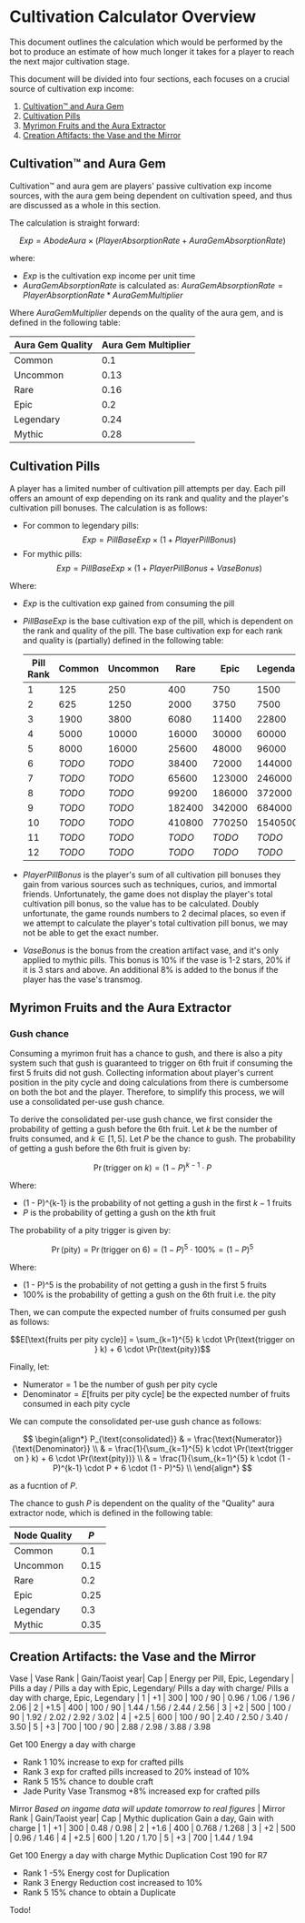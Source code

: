 # Cultivation Calculator Overview

This document outlines the calculation which would be performed by the bot to produce an estimate of how much longer it takes for a player to reach the next major cultivation stage.

This document will be divided into four sections, each focuses on a crucial source of cultivation exp income:
1. [Cultivation™ and Aura Gem](#cultivation-and-aura-gem)
2. [Cultivation Pills](#cultivation-pills)
3. [Myrimon Fruits and the Aura Extractor](#myrimon-fruits-and-the-aura-extractor)
4. [Creation Aftifacts: the Vase and the Mirror](#creation-artifacts-the-vase-and-the-mirror)

## Cultivation™ and Aura Gem

Cultivation™ and aura gem are players' passive cultivation exp income sources, with the aura gem being dependent on cultivation speed, and thus are discussed as a whole in this section. 

The calculation is straight forward:

$$ Exp = AbodeAura \times (PlayerAbsorptionRate + AuraGemAbsorptionRate) $$

where:
- $Exp$ is the cultivation exp income per unit time
- $AuraGemAbsorptionRate$ is calculated as: $AuraGemAbsorptionRate = PlayerAbsorptionRate * AuraGemMultiplier$

Where $AuraGemMultiplier$ depends on the quality of the aura gem, and is defined in the following table:

| Aura Gem Quality | Aura Gem Multiplier |
|------------------|---------------------|
| Common           | 0.1                 |
| Uncommon         | 0.13                |
| Rare             | 0.16                |
| Epic             | 0.2                 |
| Legendary        | 0.24                |
| Mythic           | 0.28                |

## Cultivation Pills

A player has a limited number of cultivation pill attempts per day. Each pill offers an amount of exp depending on its rank and quality and the player's cultivation pill bonuses. The calculation is as follows:
- For common to legendary pills:\
$$Exp = PillBaseExp \times (1 + PlayerPillBonus)$$
- For mythic pills:\
$$Exp = PillBaseExp \times (1 + PlayerPillBonus + VaseBonus)$$

Where:
- $Exp$ is the cultivation exp gained from consuming the pill

- $PillBaseExp$ is the base cultivation exp of the pill, which is dependent on the rank and quality of the pill. The base cultivation exp for each rank and quality is (partially) defined in the following table:

    | Pill Rank | Common | Uncommon |  Rare  |  Epic  | Legendary | Mythic  |
    |-----------|--------|----------|--------|--------|-----------|---------|
    | 1         | 125    | 250      | 400    | 750    | 1500      | 3000    |
    | 2         | 625    | 1250     | 2000   | 3750   | 7500      | 15000   |
    | 3         | 1900   | 3800     | 6080   | 11400  | 22800     | 45600   |
    | 4         | 5000   | 10000    | 16000  | 30000  | 60000     | 120000  |
    | 5         | 8000   | 16000    | 25600  | 48000  | 96000     | 192000  |
    | 6         | *TODO* | *TODO*   | 38400  | 72000  | 144000    | 288000  |
    | 7         | *TODO* | *TODO*   | 65600  | 123000 | 246000    | 492000  |
    | 8         | *TODO* | *TODO*   | 99200  | 186000 | 372000    | 744000  |
    | 9         | *TODO* | *TODO*   | 182400 | 342000 | 684000    | 1368000 |
    | 10        | *TODO* | *TODO*   | 410800 | 770250 | 1540500   | 3081000 |
    | 11        | *TODO* | *TODO*   | *TODO* | *TODO* | *TODO*    | *TODO*  |
    | 12        | *TODO* | *TODO*   | *TODO* | *TODO* | *TODO*    | *TODO*  |

- $PlayerPillBonus$ is the player's sum of all cultivation pill bonuses they gain from various sources such as techniques, curios, and immortal friends. Unfortunately, the game does not display the player's total cultivation pill bonus, so the value has to be calculated. Doubly unfortunate, the game rounds numbers to 2 decimal places, so even if we attempt to calculate the player's total cultivation pill bonus, we may not be able to get the exact number.

- $VaseBonus$ is the bonus from the creation artifact vase, and it's only applied to mythic pills. This bonus is 10% if the vase is 1-2 stars, 20% if it is 3 stars and above. An additional 8% is added to the bonus if the player has the vase's transmog.


## Myrimon Fruits and the Aura Extractor

### Gush chance

Consuming a myrimon fruit has a chance to gush, and there is also a pity system such that gush is guaranteed to trigger on 6th fruit if consuming the first 5 fruits did not gush. Collecting information about player's current position in the pity cycle and doing calculations from there is cumbersome on both the bot and the player. Therefore, to simplify this process, we will use a consolidated per-use gush chance.

To derive the consolidated per-use gush chance, we first consider the probability of getting a gush before the 6th fruit. Let $k$ be the number of fruits consumed, and $k \in [1, 5]$. Let $P$ be the chance to gush. The probability of getting a gush before the 6th fruit is given by:

$$\Pr(\text{trigger on } k) = (1 - P)^{k-1} \cdot P$$

Where:
- (1 - P)^{k-1} is the probability of not getting a gush in the first $k-1$ fruits
- $P$ is the probability of getting a gush on the *k*th fruit

The probability of a pity trigger is given by:

$$\Pr(\text{pity}) = \Pr(\text{trigger on }6) = (1 - P)^5 \cdot 100\% = (1 - P)^5$$

Where:
- (1 - P)^5 is the probability of not getting a gush in the first 5 fruits
- 100% is the probability of getting a gush on the 6th fruit i.e. the pity

Then, we can compute the expected number of fruits consumed per gush as follows:

$$E[\text{fruits per pity cycle}] = \sum_{k=1}^{5} k \cdot \Pr(\text{trigger on } k) + 6 \cdot \Pr(\text{pity})$$

Finally, let:
- $\text{Numerator} = 1$ be the number of gush per pity cycle
- $\text{Denominator} = E[\text{fruits per pity cycle}]$ be the expected number of fruits consumed in each pity cycle

We can compute the consolidated per-use gush chance as follows:

$$
\begin{align*}
    P_{\text{consolidated}} & = \frac{\text{Numerator}}{\text{Denominator}} \\
    & = \frac{1}{\sum_{k=1}^{5} k \cdot \Pr(\text{trigger on } k) + 6 \cdot \Pr(\text{pity})} \\
    & = \frac{1}{\sum_{k=1}^{5} k \cdot (1 - P)^{k-1} \cdot P + 6 \cdot (1 - P)^5} \\
\end{align*}
$$

as a fucntion of $P$.

The chance to gush $P$ is dependent on the quality of the "Quality" aura extractor node, which is defined in the following table:

| Node Quality | $P$  |
|--------------|------|
| Common       | 0.1  |
| Uncommon     | 0.15 |
| Rare         | 0.2  |
| Epic         | 0.25 |
| Legendary    | 0.3  |
| Mythic       | 0.35 |


## Creation Artifacts: the Vase and the Mirror

Vase
| Vase Rank | Gain/Taoist year| Cap | Energy per Pill, Epic, Legendary | Pills a day / Pills a day with Epic, Legendary/ Pills a day with charge/ Pills a day with charge, Epic, Legendary
| 1         | +1              | 300 | 100 / 90                         | 0.96 / 1.06 / 1.96 / 2.06
| 2         | +1.5            | 400 | 100 / 90                         | 1.44 / 1.56 / 2.44 / 2.56
| 3         | +2              | 500 | 100 / 90                         | 1.92 / 2.02 / 2.92 / 3.02
| 4         | +2.5            | 600 | 100 / 90                         | 2.40 / 2.50 / 3.40 / 3.50
| 5         | +3              | 700 | 100 / 90                         | 2.88 / 2.98 / 3.88 / 3.98

Get 100 Energy a day with charge
  
- Rank 1 10% increase to exp for crafted pills
- Rank 3 exp for crafted pills increased to 20% instead of 10%
- Rank 5 15% chance to double craft
- Jade Purity Vase Transmog +8% increased exp for crafted pills


Mirror
*Based on ingame data will update tomorrow to real figures*
| Mirror Rank | Gain/Taoist year| Cap | Mythic duplication Gain a day, Gain with charge
| 1           | +1              | 300 | 0.48  / 0.98
| 2           | +1.6            | 400 | 0.768 / 1.268
| 3           | +2              | 500 | 0.96  / 1.46
| 4           | +2.5            | 600 | 1.20  / 1.70
| 5           | +3              | 700 | 1.44  / 1.94


Get 100 Energy a day with charge
Mythic Duplication Cost 190 for R7

- Rank 1 -5% Energy cost for Duplication
- Rank 3 Energy Reduction cost increased to 10%
- Rank 5 15% chance to obtain a Duplicate


Todo!
